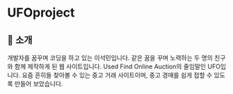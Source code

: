 # UFOproject

## 👋 소개
개발자를 꿈꾸며 코딩을 하고 있는 이석민입니다.
같은 꿈을 꾸며 노력하는 두 명의 친구와 함께 제작하게 된 웹 사이트입니다.
Used Find Online Auction의 줄임말인 UFO입니다.
요즘 흔히들 찾아볼 수 있는 중고 거래 사이트이며, 중고 경매를 쉽게 접할 수 있도록 만들어 보았습니다.

